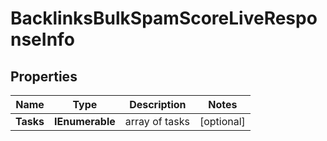 # BacklinksBulkSpamScoreLiveResponseInfo


## Properties

| Name | Type | Description | Notes |
|------------ | ------------- | ------------- | -------------|
**Tasks** | **IEnumerable<BacklinksBulkSpamScoreLiveTaskInfo>** | array of tasks |[optional]|